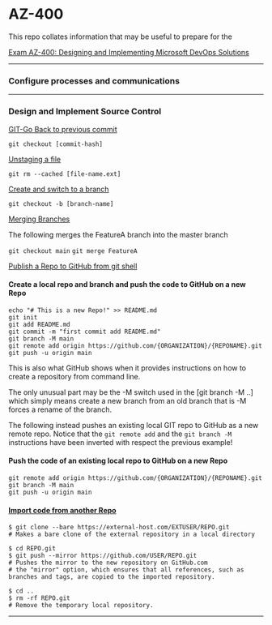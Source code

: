 # AZ-400

This repo collates information that may be useful to prepare for the 

[Exam AZ-400: Designing and Implementing Microsoft DevOps Solutions](https://learn.microsoft.com/en-us/certifications/resources/study-guides/az-400#skills-measured-as-of-february-2-2023)  

---

### Configure processes and communications

---

### Design and Implement Source Control

[GIT-Go Back to previous commit](https://www.udemy.com/course/azure100/learn/lecture/33163052#overview)  

`git checkout [commit-hash]`

[Unstaging a file](https://www.udemy.com/course/azure100/learn/lecture/33163054#overview)  

`git rm --cached [file-name.ext]`

[Create and switch to a branch](https://www.udemy.com/course/azure100/learn/lecture/33163058#overview)  

`git checkout -b [branch-name]`

[Merging Branches](https://www.udemy.com/course/azure100/learn/lecture/33163062#overview)  

The following merges the FeatureA branch into the master branch

`git checkout main`
`git merge FeatureA`

[Publish a Repo to GitHub from git shell](https://www.udemy.com/course/azure100/learn/lecture/33163068#overview)  

#### Create a local repo and branch and push the code to GitHub on a new Repo

```
echo "# This is a new Repo!" >> README.md
git init
git add README.md
git commit -m "first commit add README.md"
git branch -M main
git remote add origin https://github.com/{ORGANIZATION}/{REPONAME}.git
git push -u origin main
```

This is also what GitHub shows when it provides instructions on how to create a repository from 
command line. 

The only unusual part may be the -M switch used in the [git branch -M ..] which simply means create a new branch from an old branch that is -M forces a rename of the branch.

The following instead pushes an existing local GIT repo to GitHub as a new remote repo.
Notice that the `git remote add` and the `git branch -M` instructions have been inverted with 
respect the previous example! 

#### Push the code of an existing local repo to GitHub on a new Repo

```
git remote add origin https://github.com/{ORGANIZATION}/{REPONAME}.git
git branch -M main
git push -u origin main
```
#### [Import code from another Repo](https://docs.github.com/en/get-started/importing-your-projects-to-github/importing-source-code-to-github/importing-a-git-repository-using-the-command-line)  

```
$ git clone --bare https://external-host.com/EXTUSER/REPO.git
# Makes a bare clone of the external repository in a local directory

$ cd REPO.git
$ git push --mirror https://github.com/USER/REPO.git
# Pushes the mirror to the new repository on GitHub.com
# the "mirror" option, which ensures that all references, such as branches and tags, are copied to the imported repository.

$ cd ..
$ rm -rf REPO.git
# Remove the temporary local repository.
```

---